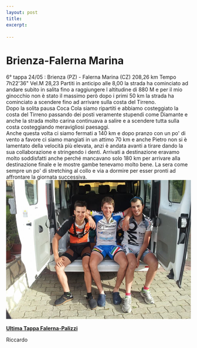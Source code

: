 ```yaml
---
layout: post
title: 
excerpt: 

---
```

<h1>Brienza-Falerna Marina</h1>
6° tappa 24/05 : Brienza (PZ) - Falerna Marina (CZ) 208,26 km Tempo 7h22'36" Vel.M 28,23
Partiti in anticipo alle 8,00 la strada ha cominciato ad andare subito in salita fino a raggiungere l altitudine di 880 M e per il mio ginocchio non è stato il massimo però dopo i primi 50 km la strada ha cominciato a scendere fino ad arrivare sulla costa del Tirreno.<br> 
Dopo la solita pausa Coca Cola siamo ripartiti e abbiamo costeggiato la costa del Tirreno passando dei posti veramente stupendi come Diamante e anche la strada molto carina continuava a salire e a scendere tutta sulla costa costeggiando meravigliosi paesaggi.<br>
Anche questa volta ci siamo fermati a 140 km e dopo pranzo con un po' di vento a favore ci siamo mangiati in un attimo 70 km e anche Pietro non si è lamentato della velocità più elevata, anzi è andata avanti a tirare dando la sua collaborazione e stringendo i denti. Arrivati a destinazione eravamo molto soddisfatti anche perché mancavano solo 180 km per arrivare alla destinazione finale e le mostre gambe tenevamo molto bene. La sera come sempre un po' di stretching al collo e via a dormire per esser pronti ad affrontare la giornata successiva.<br>
<a href="/images/giroitalia/falerna.jpg"><img class="postimg" src="/images/giroitalia/falerna.jpg"></a>

<a href="/2014/05/26/7Tappa"><P class="correlatedPost"><b>Ultima Tappa Falerna-Palizzi</b></P></a>
Riccardo 
